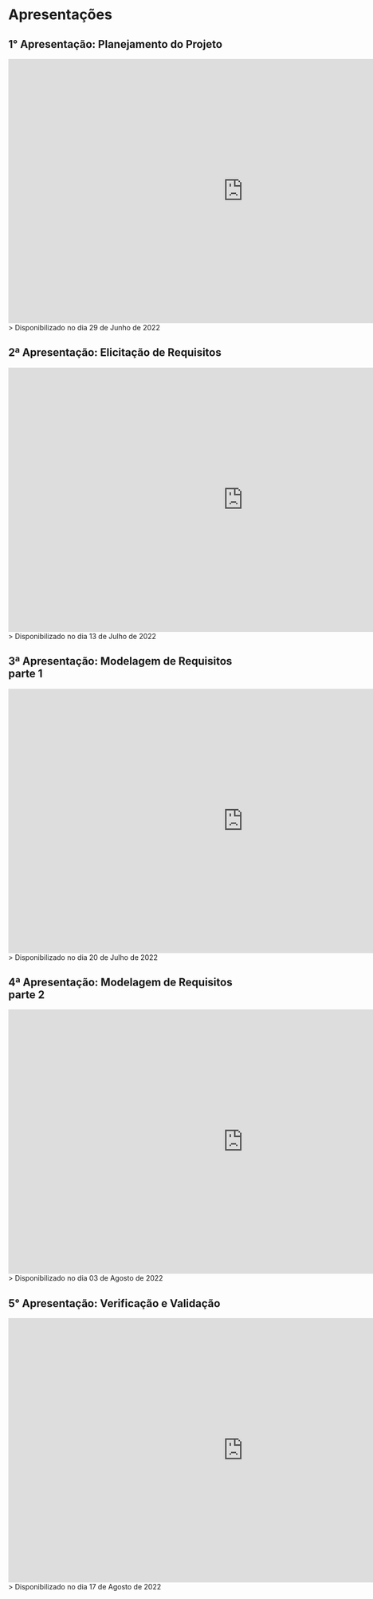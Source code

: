 # Apresentações

## 1° Apresentação: Planejamento do Projeto

<iframe width="942" height="530" src="https://www.youtube.com/embed/UeL4xjjUOGE" title="Apresentação 1 | Planejamento | Requisitos de Software UnB 2022-1" frameborder="0" allow="accelerometer; autoplay; clipboard-write; encrypted-media; gyroscope; picture-in-picture" allowfullscreen></iframe>
> Disponibilizado no dia 29 de Junho de 2022

## 2ª Apresentação: Elicitação de Requisitos
<iframe width="942" height="530" src="https://www.youtube.com/embed/NBk-w9FzNw4" title=" Apresentação 2 | Elicitação | Requisitos de Software UnB 2022-1" frameborder="0" allow="accelerometer; autoplay; clipboard-write; encrypted-media; gyroscope; picture-in-picture" allowfullscreen></iframe>
> Disponibilizado no dia 13 de Julho de 2022

## 3ª Apresentação: Modelagem de Requisitos parte 1
<iframe width="942" height="530" src="https://www.youtube.com/embed/rWzo1FpPTzU" title=" Apresentação 3 | Modelagem de Requisitos parte 1 | Requisitos de Software UnB 2022-1" frameborder="0" allow="accelerometer; autoplay; clipboard-write; encrypted-media; gyroscope; picture-in-picture" allowfullscreen></iframe>
> Disponibilizado no dia 20 de Julho de 2022

## 4ª Apresentação: Modelagem de Requisitos parte 2
<iframe width="942" height="530" src="https://www.youtube.com/embed/AeSYDcgWkwk" title="Apresentação 4 | Modelagem de Requisitos parte 2 | Requisitos de Software UnB 2022-1" frameborder="0" allow="accelerometer; autoplay; clipboard-write; encrypted-media; gyroscope; picture-in-picture" allowfullscreen></iframe>
> Disponibilizado no dia 03 de Agosto de 2022

## 5° Apresentação: Verificação e Validação
<iframe width="942" height="530" src="https://www.youtube.com/embed/UG6IyI75x3E" title="Apresentação 5 RS" frameborder="0" allow="accelerometer; autoplay; clipboard-write; encrypted-media; gyroscope; picture-in-picture" allowfullscreen></iframe>
> Disponibilizado no dia 17 de Agosto de 2022